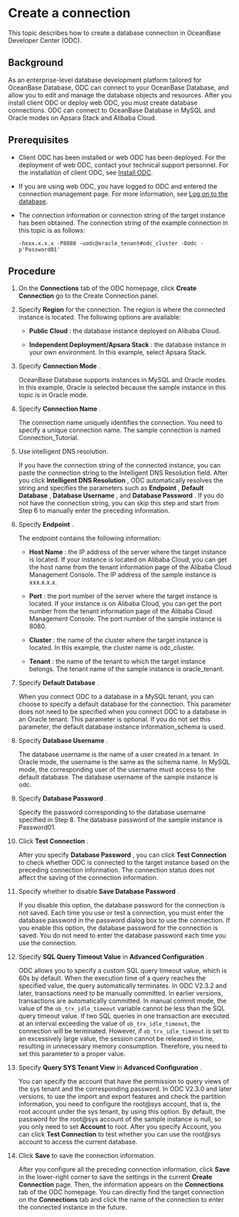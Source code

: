 Create a connection 
========================================

This topic describes how to create a database connection in OceanBase Developer Center (ODC). 

Background 
-------------------

As an enterprise-level database development platform tailored for OceanBase Database, ODC can connect to your OceanBase Database, and allow you to edit and manage the database objects and resources. After you install client ODC or deploy web ODC, you must create database connections. ODC can connect to OceanBase Database in MySQL and Oracle modes on Apsara Stack and Alibaba Cloud. 

Prerequisites 
----------------------

* Client ODC has been installed or web ODC has been deployed. For the deployment of web ODC, contact your technical support personnel. For the installation of client ODC, see [Install ODC](../700.client-odc-user-guide/100.client-odc-install-odc.md).

  

* If you are using web ODC, you have logged to ODC and entered the connection management page. For more information, see [Log on to the database](../6.web-odc-user-guide/1.log-on-to-odc/1.log-on-to-odc-account.md).

  

* The connection information or connection string of the target instance has been obtained. The connection string of the example connection in this topic is as follows:

  ```unknow
  -hxxx.x.x.x -P8080 -uodc@oracle_tenant#odc_cluster -Dodc -p'Password01'
  ```

  




Procedure 
------------------

1. On the **Connections** tab of the ODC homepage, click **Create Connection** go to the Create Connection panel.

   

2. Specify **Region** for the connection. The region is where the connected instance is located. The following options are available:

   * **Public Cloud** : the database instance deployed on Alibaba Cloud.
   
   * **Independent Deployment/Apsara Stack** : the database instance in your own environment. In this example, select Apsara Stack.
   

   

3. Specify **Connection Mode** . 

   OceanBase Database supports instances in MySQL and Oracle modes. In this example, Oracle is selected because the sample instance in this topic is in Oracle mode.
   

4. Specify **Connection Name** . 

   The connection name uniquely identifies the connection. You need to specify a unique connection name. The sample connection is named Connection_Tutorial.
   

5. Use intelligent DNS resolution. 

   If you have the connection string of the connected instance, you can paste the connection string to the Intelligent DNS Resolution field. After you click **Intelligent DNS Resolution** , ODC automatically resolves the string and specifies the parameters such as **Endpoint** , **Default Database** , **Database Username** , and **Database Password** . If you do not have the connection string, you can skip this step and start from Step 6 to manually enter the preceding information.
   

6. Specify **Endpoint** . 

   The endpoint contains the following information:
   * **Host Name** : the IP address of the server where the target instance is located. If your instance is located on Alibaba Cloud, you can get the host name from the tenant information page of the Alibaba Cloud Management Console. The IP address of the sample instance is xxx.x.x.x.

     
   
   * **Port** : the port number of the server where the target instance is located. If your instance is on Alibaba Cloud, you can get the port number from the tenant information page of the Alibaba Cloud Management Console. The port number of the sample instance is 8080.

     
   
   * **Cluster** : the name of the cluster where the target instance is located. In this example, the cluster name is odc_cluster.

     
   
   * **Tenant** : the name of the tenant to which the target instance belongs. The tenant name of the sample instance is oracle_tenant.

     
   

   

7. Specify **Default Database** . 

   When you connect ODC to a database in a MySQL tenant, you can choose to specify a default database for the connection. This parameter does not need to be specified when you connect ODC to a database in an Oracle tenant. This parameter is optional. If you do not set this parameter, the default database instance information_schema is used.
   

8. Specify **Database Username** . 

   The database username is the name of a user created in a tenant. In Oracle mode, the username is the same as the schema name. In MySQL mode, the corresponding user of the username must access to the default database. The database username of the sample instance is odc.
   

9. Specify **Database Password** . 

   Specify the password corresponding to the database username specified in Step 8. The database password of the sample instance is Password01.
   

10. Click **Test Connection** . 

    After you specify **Database Password** , you can click **Test Connection** to check whether ODC is connected to the target instance based on the preceding connection information. The connection status does not affect the saving of the connection information.
    

11. Specify whether to disable **Save Database Password** . 

    If you disable this option, the database password for the connection is not saved. Each time you use or test a connection, you must enter the database password in the password dialog box to use the connection. If you enable this option, the database password for the connection is saved. You do not need to enter the database password each time you use the connection.
    

12. Specify **SQL Query Timeout Value** in **Advanced Configuration** . 

    ODC allows you to specify a custom SQL query timeout value, which is 60s by default. When the execution time of a query reaches the specified value, the query automatically terminates. In ODC V2.3.2 and later, transactions need to be manually committed. In earlier versions, transactions are automatically committed. In manual commit mode, the value of the `ob_trx_idle_timeout` variable cannot be less than the SQL query timeout value. If two SQL queries in one transaction are executed at an interval exceeding the value of `ob_trx_idle_timeout`, the connection will be terminated. However, if `ob_trx_idle_timeout` is set to an excessively large value, the session cannot be released in time, resulting in unnecessary memory consumption. Therefore, you need to set this parameter to a proper value.
    

13. Specify **Query SYS Tenant View** in **Advanced Configuration** . 

    You can specify the account that have the permission to query views of the sys tenant and the corresponding password. In ODC V2.3.0 and later versions, to use the import and export features and check the partition information, you need to configure the root@sys account, that is, the root account under the sys tenant, by using this option. By default, the password for the root@sys account of the sample instance is null, so you only need to set **Account** to root. After you specify Account, you can click **Test Connection** to test whether you can use the root@sys account to access the current database.
    

14. Click **Save** to save the connection information. 

    After you configure all the preceding connection information, click **Save** in the lower-right corner to save the settings in the current **Create Connection** page. Then, the information appears on the **Connections** tab of the ODC homepage. You can directly find the target connection on the **Connections** tab and click the name of the connection to enter the connected instance in the future.
    




